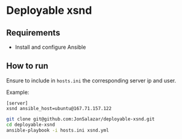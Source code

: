 # Deployable xsnd

## Requirements

- Install and configure Ansible

## How to run

Ensure to include in `hosts.ini` the corresponding server ip and user.

Example:
```
[server]
xsnd ansible_host=ubuntu@167.71.157.122
```

```sh
git clone git@github.com:JonSalazar/deployable-xsnd.git
cd deployable-xsnd
ansible-playbook -i hosts.ini xsnd.yml
```

